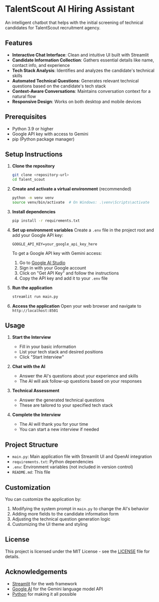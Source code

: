 # TalentScout AI Hiring Assistant

An intelligent chatbot that helps with the initial screening of technical candidates for TalentScout recruitment agency.

## Features

- **Interactive Chat Interface**: Clean and intuitive UI built with Streamlit
- **Candidate Information Collection**: Gathers essential details like name, contact info, and experience
- **Tech Stack Analysis**: Identifies and analyzes the candidate's technical skills
- **Automated Technical Questions**: Generates relevant technical questions based on the candidate's tech stack
- **Context-Aware Conversations**: Maintains conversation context for a natural flow
- **Responsive Design**: Works on both desktop and mobile devices

## Prerequisites

- Python 3.9 or higher
- Google API key with access to Gemini
- pip (Python package manager)

## Setup Instructions

1. **Clone the repository**
   ```bash
   git clone <repository-url>
   cd Talent_scout
   ```

2. **Create and activate a virtual environment** (recommended)
   ```bash
   python -m venv venv
   source venv/bin/activate  # On Windows: .\venv\Scripts\activate
   ```

3. **Install dependencies**
   ```bash
   pip install -r requirements.txt
   ```

4. **Set up environment variables**
   Create a `.env` file in the project root and add your Google API key:
   ```
   GOOGLE_API_KEY=your_google_api_key_here
   ```
   
   To get a Google API key with Gemini access:
   1. Go to [Google AI Studio](https://makersuite.google.com/)
   2. Sign in with your Google account
   3. Click on "Get API Key" and follow the instructions
   4. Copy the API key and add it to your `.env` file

5. **Run the application**
   ```bash
   streamlit run main.py
   ```

6. **Access the application**
   Open your web browser and navigate to `http://localhost:8501`

## Usage

1. **Start the Interview**
   - Fill in your basic information
   - List your tech stack and desired positions
   - Click "Start Interview"

2. **Chat with the AI**
   - Answer the AI's questions about your experience and skills
   - The AI will ask follow-up questions based on your responses

3. **Technical Assessment**
   - Answer the generated technical questions
   - These are tailored to your specified tech stack

4. **Complete the Interview**
   - The AI will thank you for your time
   - You can start a new interview if needed

## Project Structure

- `main.py`: Main application file with Streamlit UI and OpenAI integration
- `requirements.txt`: Python dependencies
- `.env`: Environment variables (not included in version control)
- `README.md`: This file

## Customization

You can customize the application by:

1. Modifying the system prompt in `main.py` to change the AI's behavior
2. Adding more fields to the candidate information form
3. Adjusting the technical question generation logic
4. Customizing the UI theme and styling

## License

This project is licensed under the MIT License - see the [LICENSE](LICENSE) file for details.

## Acknowledgements

- [Streamlit](https://streamlit.io/) for the web framework
- [Google AI](https://ai.google.dev/) for the Gemini language model API
- [Python](https://www.python.org/) for making it all possible
